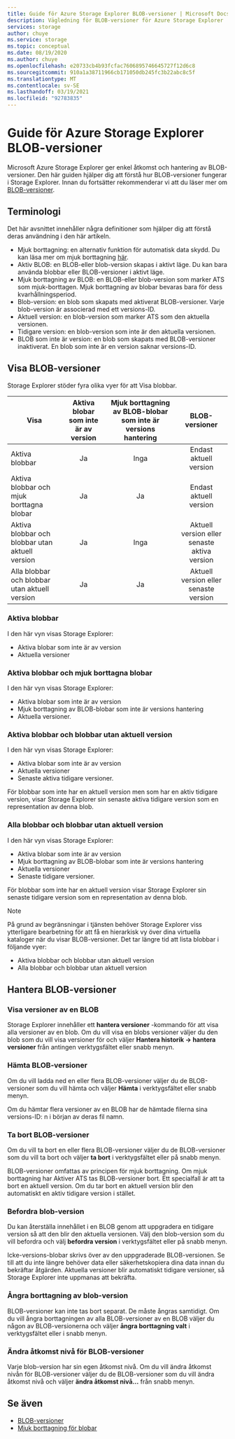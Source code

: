 ```yaml
---
title: Guide för Azure Storage Explorer BLOB-versioner | Microsoft Docs
description: Vägledning för BLOB-versioner för Azure Storage Explorer
services: storage
author: chuye
ms.service: storage
ms.topic: conceptual
ms.date: 08/19/2020
ms.author: chuye
ms.openlocfilehash: e20733cb4b93fcfac7606895746645727f12d6c8
ms.sourcegitcommit: 910a1a38711966cb171050db245fc3b22abc8c5f
ms.translationtype: MT
ms.contentlocale: sv-SE
ms.lasthandoff: 03/19/2021
ms.locfileid: "92783835"
---
```

# <a name="azure-storage-explorer-blob-versioning-guide"></a>Guide för Azure Storage Explorer BLOB-versioner

Microsoft Azure Storage Explorer ger enkel åtkomst och hantering av BLOB-versioner. Den här guiden hjälper dig att förstå hur BLOB-versioner fungerar i Storage Explorer. Innan du fortsätter rekommenderar vi att du läser mer om [BLOB-versioner](../blobs/versioning-overview.md).

## <a name="terminology"></a>Terminologi

Det här avsnittet innehåller några definitioner som hjälper dig att förstå deras användning i den här artikeln.

- Mjuk borttagning: en alternativ funktion för automatisk data skydd. Du kan läsa mer om mjuk borttagning [här](../blobs/soft-delete-blob-overview.md).
- Aktiv BLOB: en BLOB-eller blob-version skapas i aktivt läge. Du kan bara använda blobbar eller BLOB-versioner i aktivt läge.
- Mjuk borttagning av BLOB: en BLOB-eller blob-version som marker ATS som mjuk-borttagen. Mjuk borttagning av blobar bevaras bara för dess kvarhållningsperiod.
- Blob-version: en blob som skapats med aktiverat BLOB-versioner. Varje blob-version är associerad med ett versions-ID.
- Aktuell version: en blob-version som marker ATS som den aktuella versionen.
- Tidigare version: en blob-version som inte är den aktuella versionen.
- BLOB som inte är version: en blob som skapats med BLOB-versioner inaktiverat. En blob som inte är en version saknar versions-ID.

## <a name="view-blob-versions"></a>Visa BLOB-versioner

Storage Explorer stöder fyra olika vyer för att Visa blobbar.

| Visa | Aktiva blobar som inte är av version | Mjuk borttagning av BLOB-blobar som inte är versions hantering | BLOB-versioner |
| ---- | :----------: | :-----------: | :------------------: |
| Aktiva blobbar | Ja | Inga | Endast aktuell version |
| Aktiva blobbar och mjuk borttagna blobar | Ja | Ja | Endast aktuell version |
| Aktiva blobbar och blobbar utan aktuell version | Ja | Inga | Aktuell version eller senaste aktiva version |
| Alla blobbar och blobbar utan aktuell version | Ja | Ja | Aktuell version eller senaste version |

### <a name="active-blobs"></a>Aktiva blobbar

I den här vyn visas Storage Explorer:

- Aktiva blobar som inte är av version
- Aktuella versioner

### <a name="active-blobs-and-soft-deleted-blobs"></a>Aktiva blobbar och mjuk borttagna blobar

I den här vyn visas Storage Explorer:

- Aktiva blobar som inte är av version
- Mjuk borttagning av BLOB-blobar som inte är versions hantering
- Aktuella versioner.

### <a name="active-blobs-and-blobs-without-current-version"></a>Aktiva blobbar och blobbar utan aktuell version

I den här vyn visas Storage Explorer:

- Aktiva blobar som inte är av version
- Aktuella versioner
- Senaste aktiva tidigare versioner. 

För blobbar som inte har en aktuell version men som har en aktiv tidigare version, visar Storage Explorer sin senaste aktiva tidigare version som en representation av denna blob.

### <a name="all-blobs-and-blobs-without-current-version"></a>Alla blobbar och blobbar utan aktuell version

I den här vyn visas Storage Explorer:

- Aktiva blobar som inte är av version
- Mjuk borttagning av BLOB-blobar som inte är versions hantering
- Aktuella versioner
- Senaste tidigare versioner. 

För blobbar som inte har en aktuell version visar Storage Explorer sin senaste tidigare version som en representation av denna blob.

> [!Note]
> På grund av begränsningar i tjänsten behöver Storage Explorer viss ytterligare bearbetning för att få en hierarkisk vy över dina virtuella kataloger när du visar BLOB-versioner. Det tar längre tid att lista blobbar i följande vyer:
> 
> - Aktiva blobbar och blobbar utan aktuell version
> - Alla blobbar och blobbar utan aktuell version

## <a name="manage-blob-versions"></a>Hantera BLOB-versioner

### <a name="view-versions-of-a-blob"></a>Visa versioner av en BLOB

Storage Explorer innehåller ett **hantera versioner** -kommando för att visa alla versioner av en blob. Om du vill visa en blobs versioner väljer du den blob som du vill visa versioner för och väljer **Hantera historik &rarr; hantera versioner** från antingen verktygsfältet eller snabb menyn.

### <a name="download-blob-versions"></a>Hämta BLOB-versioner

Om du vill ladda ned en eller flera BLOB-versioner väljer du de BLOB-versioner som du vill hämta och väljer **Hämta** i verktygsfältet eller snabb menyn.

Om du hämtar flera versioner av en BLOB har de hämtade filerna sina versions-ID: n i början av deras fil namn.

### <a name="delete-blob-versions"></a>Ta bort BLOB-versioner

Om du vill ta bort en eller flera BLOB-versioner väljer du de BLOB-versioner som du vill ta bort och väljer **ta bort** i verktygsfältet eller på snabb menyn.

BLOB-versioner omfattas av principen för mjuk borttagning. Om mjuk borttagning har Aktiver ATS tas BLOB-versioner bort. Ett specialfall är att ta bort en aktuell version. Om du tar bort en aktuell version blir den automatiskt en aktiv tidigare version i stället.

### <a name="promote-blob-version"></a>Befordra blob-version

Du kan återställa innehållet i en BLOB genom att uppgradera en tidigare version så att den blir den aktuella versionen. Välj den blob-version som du vill befordra och välj **befordra version** i verktygsfältet eller på snabb menyn.

Icke-versions-blobar skrivs över av den uppgraderade BLOB-versionen. Se till att du inte längre behöver data eller säkerhetskopiera dina data innan du bekräftar åtgärden. Aktuella versioner blir automatiskt tidigare versioner, så Storage Explorer inte uppmanas att bekräfta.

### <a name="undelete-blob-version"></a>Ångra borttagning av blob-version

BLOB-versioner kan inte tas bort separat. De måste ångras samtidigt. Om du vill ångra borttagningen av alla BLOB-versioner av en BLOB väljer du någon av BLOB-versionerna och väljer **ångra borttagning valt** i verktygsfältet eller i snabb menyn.

### <a name="change-access-tier-of-blob-versions"></a>Ändra åtkomst nivå för BLOB-versioner

Varje blob-version har sin egen åtkomst nivå. Om du vill ändra åtkomst nivån för BLOB-versioner väljer du de BLOB-versioner som du vill ändra åtkomst nivå och väljer **ändra åtkomst nivå...** från snabb menyn.

## <a name="see-also"></a>Se även

* [BLOB-versioner](../blobs/versioning-overview.md)
* [Mjuk borttagning för blobar](../blobs/soft-delete-blob-overview.md)